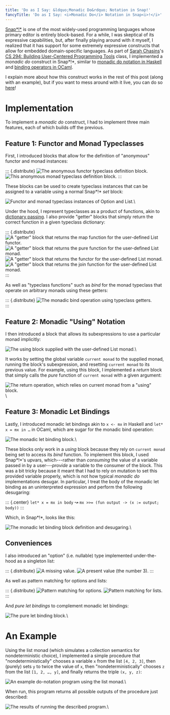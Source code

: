 ```yaml
---
title: 'Do as I Say: &ldquo;Monadic Do&rdquo; Notation in Snap!'
fancyTitle: 'Do as I Say: <i>Monadic Do</i> Notation in Snap<i>!</i>'
---
```


[Snap*!*](https://snap.berkeley.edu/) is one of the most widely-used programming
languages whose primary editor is entirely block-based.
For a while, I was skeptical of its expressive capabilities,
but, after finally playing around with it myself, I realized that it has support
for some extremely expressive constructs that allow for embedded domain-specific
languages.
As part of
[Sarah Chasins](https://schasins.com/)'s
[CS 294: Building User-Centered Programming Tools](http://schasins.com/cs294-usable-programming-2020/)
class, I implemented a *monadic do* construct in Snap*!*, similar to
[monadic do notation in Haskell](https://en.wikibooks.org/wiki/Haskell/do_notation)
and
[binding operators in OCaml](https://caml.inria.fr/pub/docs/manual-ocaml/bindingops.html).

I explain more about how this construct works in the rest of this post (along
with an example), but if you want to mess around with it live, you can do so
[here](https://snap.berkeley.edu/snap/snap.html#present:Username=justinlubin&ProjectName=monadic-do&editMode&noRun)!

# Implementation

To implement a *monadic do* construct, I had to implement three main features,
each of which builds off the previous.

## Feature 1: Functor and Monad Typeclasses

First, I introduced blocks that allow for the definition of "anonymous"
functor and monad instances:

::: {.distribute}
![The anonymous functor typeclass definition block.](functor.png)
![This anonymous monad typeclass definition block.](monad.png)
:::

These blocks can be used to create typeclass instances that can be assigned to
a variable using a normal Snap*!* *set* block:

![Functor and monad typeclass instances of Option and List.](instances.png)\

Under the hood, I represent typeclasses as a product of functions, akin to
[dictionary passing](http://okmij.org/ftp/Computation/typeclass.html#dict).
I also provide "getter" blocks that simply return the correct function in a
given typeclass dictionary:

::: {.distribute}
![A "getter" block that returns the *map* function for the user-defined
List functor.](map.png)
![A "getter" block that returns the *pure* function for the user-defined
List monad.](pure.png)
![A "getter" block that returns the functor for the user-defined
List monad.](functor-of.png)
![A "getter" block that returns the *join* function for the user-defined
List monad.](join.png)
:::

As well as "typeclass functions" such as *bind* for the monad typeclass that
operate on arbitrary monads using these getters:

::: {.distribute}
![The *monadic bind* operation using typeclass getters.](bind.png)\
:::

## Feature 2: Monadic "Using" Notation

I then introduced a block that allows its subexpressions to use a particular
monad implicitly:

![The *using* block supplied with the user-defined List monad.](using-list.png)\

It works by setting the global variable `current monad` to the supplied monad,
running the block's subexpression, and resetting `current monad` to its previous
value.
For example, using this block, I implemented a *return* block that simply
calls the *pure* function of `current monad` with a given argument:

![The *return* operation, which relies on `current monad` from a "using"
block.](return-def.png)\

## Feature 3: Monadic Let Bindings

Lastly, I introduced monadic let bindings akin to `x <- mx` in Haskell
and `let* x = mx in …` in OCaml, which are sugar for the monadic bind operation:

![The monadic let binding block.](monadic-let.png)\

These blocks only work in a *using* block because they rely on `current monad`
being set to access its *bind* function.
To implement this block, I used Snap*!*'s upvars, which---rather than
*consuming* the value of a variable passed in by a user---*provide* a variable
to the consumer of the block.
This was a bit tricky because it meant that I had to rely on mutation to set this
provided variable properly, which is not how typical *monadic do*
implementations desugar.
In particular, I treat the body of the monadic let
binding as an uninterpreted expression and perform the following desugaring:

::: {.center}
`let* x = mx in body` ↝ `mx >>= (fun output -> (x := output; body))`
:::

Which, in Snap*!*, looks like this:

![The *monadic let binding* block definition and
desugaring.](monadic-let-def.png)\

## Conveniences

I also introduced an "option" (i.e. nullable) type implemented
under-the-hood as a singleton list:

::: {.distribute}
![A missing value.](none.png)
![A present value (the number 3).](some-3.png)
:::

As well as pattern matching for options and lists:

::: {.distribute}
![Pattern matching for options.](option-match.png)
![Pattern matching for lists.](list-match.png)
:::

And *pure let bindings* to complement monadic let bindings:

![The *pure let binding* block.](pure-let.png)\

# An Example

Using the list monad (which simulates a collection semantics for
nondeterministic choice), I implemented a simple procedure that
"nondeterministically" chooses a variable `x` from the list `[4, 2, 3]`, then
(purely) sets `y` to twice the value of `x`, then "nondeterministically" chooses
`z` from the list `[1, 2, …, y]`, and finally returns the triple `(x, y, z)`:

![An example do-notation program using the list monad.](list-monad-ex.png)\

When run, this program returns all possible outputs of the procedure just
described:

![The results of running the described program.](list-monad-ex-out.png)\
